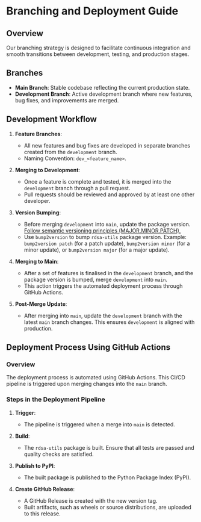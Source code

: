 # Branching and Deployment Guide

## Overview

Our branching strategy is designed to facilitate continuous integration and smooth 
transitions between development, testing, and production stages.

## Branches

- **Main Branch**: Stable codebase reflecting the current production state.
- **Development Branch**: Active development branch where new features, bug fixes, 
and improvements are merged.

## Development Workflow

1. **Feature Branches**: 
    - All new features and bug fixes are developed in separate branches created from 
     the `development` branch.
    - Naming Convention: `dev_<feature_name>`.

2. **Merging to Development**:
    - Once a feature is complete and tested, it is merged into the `development` branch 
    through a pull request.
    - Pull requests should be reviewed and approved by at least one other developer.

3. **Version Bumping**:
    - Before merging `development` into `main`, update the package version. 
    [Follow semantic versioning principles (MAJOR.MINOR.PATCH).](https://semver.org/)
    - Use `bump2version` to bump `rdsa-utils` package version. 
    Example: `bump2version patch` (for a patch update), 
    `bump2version minor` (for a minor update), 
    or `bump2version major` (for a major update).

4. **Merging to Main**:
    - After a set of features is finalised in the `development` branch, and 
    the package version is bumped, merge `development` into `main`.
    - This action triggers the automated deployment process 
    through GitHub Actions.

5. **Post-Merge Update**:
    - After merging into `main`, update the `development` branch with the 
    latest `main` branch changes. This ensures `development` is aligned with production.

## Deployment Process Using GitHub Actions

### Overview

The deployment process is automated using GitHub Actions. This CI/CD pipeline is 
triggered upon merging changes into the `main` branch.

### Steps in the Deployment Pipeline

1. **Trigger**:
    - The pipeline is triggered when a merge into `main` is detected.

2. **Build**:
    - The `rdsa-utils` package is built. Ensure that all tests are passed 
    and quality checks are satisfied.

3. **Publish to PyPI**:
    - The built package is published to the Python Package Index (PyPI).

4. **Create GitHub Release**:
    - A GitHub Release is created with the new version tag.
    - Built artifacts, such as wheels or source distributions, are uploaded to this release.